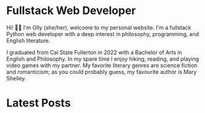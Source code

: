 # Fullstack Web Developer
Hi! 👋🏾 I'm Olly (she/her), welcome to my personal website. I'm a fullstack Python web developer with a deep interest in philosophy, programming, and English literature. 

I graduated from Cal State Fullerton in 2022 with a Bachelor of Arts in English and Philosophy. In my spare time I enjoy hiking, reading, and playing video games with my partner. My favorite literary genres are science fiction and romanticism; as you could probably guess, my favourite author is Mary Shelley.

# Latest Posts
